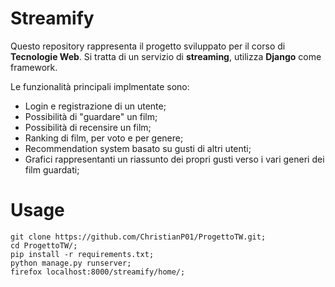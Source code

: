 # Streamify

Questo repository rappresenta il progetto sviluppato per il corso di **Tecnologie Web**.
Si tratta di un servizio di **streaming**, utilizza **Django** come framework.

Le funzionalità principali implmentate sono:
* Login e registrazione di un utente;
* Possibilità di "guardare" un film;
* Possibilità di recensire un film;
* Ranking di film, per voto e per genere;
* Recommendation system basato su gusti di altri utenti;
* Grafici rappresentanti un riassunto dei propri gusti verso i vari generi dei film guardati;


# Usage

```
git clone https://github.com/ChristianP01/ProgettoTW.git;
cd ProgettoTW/;
pip install -r requirements.txt;
python manage.py runserver;
firefox localhost:8000/streamify/home/;
```
